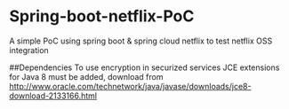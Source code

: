 # Spring-boot-netflix-PoC
A simple PoC using spring boot &amp; spring cloud netflix to test netflix OSS integration

##Dependencies
To use encryption in securized services JCE extensions for Java 8 must be added, download from http://www.oracle.com/technetwork/java/javase/downloads/jce8-download-2133166.html
